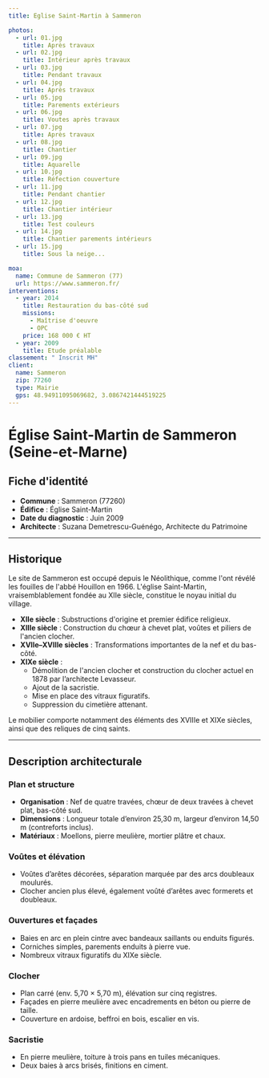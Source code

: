 ```yaml
---
title: Eglise Saint-Martin à Sammeron

photos:
  - url: 01.jpg
    title: Après travaux
  - url: 02.jpg
    title: Intérieur après travaux
  - url: 03.jpg
    title: Pendant travaux
  - url: 04.jpg
    title: Après travaux
  - url: 05.jpg
    title: Parements extérieurs
  - url: 06.jpg
    title: Voutes après travaux
  - url: 07.jpg
    title: Après travaux
  - url: 08.jpg
    title: Chantier
  - url: 09.jpg
    title: Aquarelle
  - url: 10.jpg
    title: Réfection couverture
  - url: 11.jpg
    title: Pendant chantier
  - url: 12.jpg
    title: Chantier intérieur
  - url: 13.jpg
    title: Test couleurs
  - url: 14.jpg
    title: Chantier parements intérieurs
  - url: 15.jpg
    title: Sous la neige...

moa:
  name: Commune de Sammeron (77)
  url: https://www.sammeron.fr/
interventions:
  - year: 2014
    title: Restauration du bas-côté sud
    missions:
      - Maîtrise d'oeuvre
      - OPC
    price: 168 000 € HT
  - year: 2009
    title: Etude préalable
classement: " Inscrit MH"
client:
  name: Sammeron
  zip: 77260
  type: Mairie
  gps: 48.94911095069682, 3.0867421444519225
---
```


# Église Saint-Martin de Sammeron (Seine-et-Marne)

## Fiche d'identité

- **Commune** : Sammeron (77260)
- **Édifice** : Église Saint-Martin
- **Date du diagnostic** : Juin 2009
- **Architecte** : Suzana Demetrescu-Guénégo, Architecte du Patrimoine

---

## Historique

Le site de Sammeron est occupé depuis le Néolithique, comme l'ont révélé les
fouilles de l'abbé Houillon en 1966. L'église Saint-Martin, vraisemblablement
fondée au XIIe siècle, constitue le noyau initial du village.

- **XIIe siècle** : Substructions d'origine et premier édifice religieux.
- **XIIIe siècle** : Construction du chœur à chevet plat, voûtes et piliers de
  l'ancien clocher.
- **XVIIe–XVIIIe siècles** : Transformations importantes de la nef et du
  bas-côté.
- **XIXe siècle** :
  - Démolition de l'ancien clocher et construction du clocher actuel en 1878 par
    l’architecte Levasseur.
  - Ajout de la sacristie.
  - Mise en place des vitraux figuratifs.
  - Suppression du cimetière attenant.

Le mobilier comporte notamment des éléments des XVIIIe et XIXe siècles, ainsi
que des reliques de cinq saints.

---

## Description architecturale

### Plan et structure

- **Organisation** : Nef de quatre travées, chœur de deux travées à chevet plat,
  bas-côté sud.
- **Dimensions** : Longueur totale d’environ 25,30 m, largeur d’environ 14,50 m
  (contreforts inclus).
- **Matériaux** : Moellons, pierre meulière, mortier plâtre et chaux.

### Voûtes et élévation

- Voûtes d’arêtes décorées, séparation marquée par des arcs doubleaux moulurés.
- Clocher ancien plus élevé, également voûté d’arêtes avec formerets et
  doubleaux.

### Ouvertures et façades

- Baies en arc en plein cintre avec bandeaux saillants ou enduits figurés.
- Corniches simples, parements enduits à pierre vue.
- Nombreux vitraux figuratifs du XIXe siècle.

### Clocher

- Plan carré (env. 5,70 × 5,70 m), élévation sur cinq registres.
- Façades en pierre meulière avec encadrements en béton ou pierre de taille.
- Couverture en ardoise, beffroi en bois, escalier en vis.

### Sacristie

- En pierre meulière, toiture à trois pans en tuiles mécaniques.
- Deux baies à arcs brisés, finitions en ciment.
